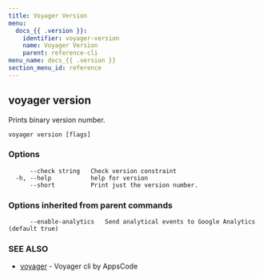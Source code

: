 ```yaml
---
title: Voyager Version
menu:
  docs_{{ .version }}:
    identifier: voyager-version
    name: Voyager Version
    parent: reference-cli
menu_name: docs_{{ .version }}
section_menu_id: reference
---
```

## voyager version

Prints binary version number.

```
voyager version [flags]
```

### Options

```
      --check string   Check version constraint
  -h, --help           help for version
      --short          Print just the version number.
```

### Options inherited from parent commands

```
      --enable-analytics   Send analytical events to Google Analytics (default true)
```

### SEE ALSO

* [voyager](/docs/reference/cli/voyager.md)	 - Voyager cli by AppsCode

